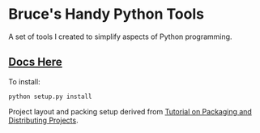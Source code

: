 Bruce's Handy Python Tools
==========================

A set of tools I created to simplify aspects of Python programming. 

## [Docs Here](http://bruceeckel.github.io/betools/)

To install:
```
python setup.py install
```

Project layout and packing setup derived from [Tutorial on Packaging and Distributing Projects](https://packaging.python.org/en/latest/distributing.html).
